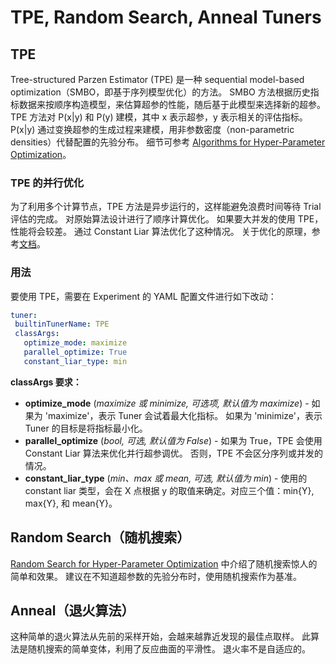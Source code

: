 TPE, Random Search, Anneal Tuners
===

## TPE

Tree-structured Parzen Estimator (TPE) 是一种 sequential model-based optimization（SMBO，即基于序列模型优化）的方法。 SMBO 方法根据历史指标数据来按顺序构造模型，来估算超参的性能，随后基于此模型来选择新的超参。 TPE 方法对 P(x|y) 和 P(y) 建模，其中 x 表示超参，y 表示相关的评估指标。 P(x|y) 通过变换超参的生成过程来建模，用非参数密度（non-parametric densities）代替配置的先验分布。 细节可参考 [Algorithms for Hyper-Parameter Optimization](https://papers.nips.cc/paper/4443-algorithms-for-hyper-parameter-optimization.pdf)。 ​

### TPE 的并行优化

为了利用多个计算节点，TPE 方法是异步运行的，这样能避免浪费时间等待 Trial 评估的完成。 对原始算法设计进行了顺序计算优化。 如果要大并发的使用 TPE，性能将会较差。 通过 Constant Liar 算法优化了这种情况。 关于优化的原理，参考[文档](../CommunitySharings/ParallelizingTpeSearch.md)。

### 用法

 要使用 TPE，需要在 Experiment 的 YAML 配置文件进行如下改动：

 ```yaml
tuner:
  builtinTunerName: TPE
  classArgs:
    optimize_mode: maximize
    parallel_optimize: True
    constant_liar_type: min
```

**classArgs 要求：**
* **optimize_mode** (*maximize 或 minimize, 可选项, 默认值为 maximize*) - 如果为 'maximize'，表示 Tuner 会试着最大化指标。 如果为 'minimize'，表示 Tuner 的目标是将指标最小化。
* **parallel_optimize** (*bool, 可选, 默认值为 False*) - 如果为 True，TPE 会使用 Constant Liar 算法来优化并行超参调优。 否则，TPE 不会区分序列或并发的情况。
* **constant_liar_type** (*min、max 或 mean, 可选, 默认值为 min*) - 使用的 constant liar 类型，会在 X 点根据 y 的取值来确定。对应三个值：min{Y}, max{Y}, 和 mean{Y}。


## Random Search（随机搜索）

[Random Search for Hyper-Parameter Optimization](http://www.jmlr.org/papers/volume13/bergstra12a/bergstra12a.pdf) 中介绍了随机搜索惊人的简单和效果。 建议在不知道超参数的先验分布时，使用随机搜索作为基准。

## Anneal（退火算法）

这种简单的退火算法从先前的采样开始，会越来越靠近发现的最佳点取样。 此算法是随机搜索的简单变体，利用了反应曲面的平滑性。 退火率不是自适应的。
